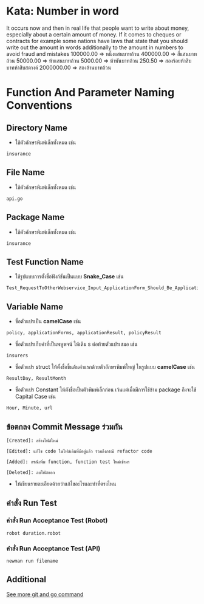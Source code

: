 # Kata: Number in word
It occurs now and then in real life that people want to write about money, especially about a certain amount of money. If it comes to cheques or contracts for example some nations have laws that state that you should write out the amount in words additionally to the amount in numbers to avoid fraud and mistakes
100000.00 => หนึ่งแสนบาทถ้วน
400000.00 => สี่แสนบาทถ้วน
 50000.00 => ห้าแสนบาทถ้วน
  5000.00 => ห้าพันบาทถ้วน
   250.50 => สองร้อยห้าสิบบาทห้าสิบสตางค์
2000000.00 => สองล้านบาทถ้วน

# Function And Parameter Naming Conventions

## Directory Name
- ใช้ตัวอักษรพิมพ์เล็กทั้งหมด เช่น
```
insurance
```

## File Name
- ใช้ตัวอักษรพิมพ์เล็กทั้งหมด เช่น
```
api.go
```

## Package Name
- ใช้ตัวอักษรพิมพ์เล็กทั้งหมด เช่น
```
insurance
```

## Test Function Name
- ใช้รูปแบบการตั้งชื่อฟังก์ชันเป็นแบบ **Snake_Case** เช่น
```
Test_RequestToOtherWebservice_Input_ApplicationForm_Should_Be_ApplicationResult
```

## Variable Name
- ชื่อตัวแปรเป็น **camelCase** เช่น
```
policy, applicationForms, applicationResult, policyResult
```

- ชื่อตัวแปรเก็บค่าที่เป็นพหูพจน์ ให้เติม s ต่อท้ายตัวแปรเสมอ เช่น
```
insurers
```

- ชื่อตัวแปร struct ให้ตั้งชื่อขึ้นต้นคำแรกด้วยตัวอักษรพิมพ์ใหญ่ ในรูปแบบ **camelCase** เช่น
```
ResultDay, ResultMonth
```

- ชื่อตัวแปร Constant ให้ตังชื่อเป็นตัวพิมพ์เล็กก่อน เว้นแต่เมื่อมีการใช้ข้าม package ถึงจะใช้ Capital Case เช่น
```
Hour, Minute, url
```

## ข้อตกลง Commit Message ร่วมกัน
`[Created]: สร้างไฟล์ใหม่`

`[Edited]: แก้ไข code ในไฟล์เดิมที่มีอยู่แล้ว รวมถึงกรณี refactor code`

`[Added]: กรณีเพิ่ม function, function test ใหม่เข้ามา`

`[Deleted]: ลบไฟล์ออก`

* ให้เขียนรายละเอียดด้วยว่าแก้ไขอะไรและทำที่ตรงไหน

## คำสั่ง Run Test
### ค่าสั่ง Run Acceptance Test (Robot)

```
robot duration.robot
```

### คำสั่ง Run Acceptance Test (API)
```
newman run filename
```

## Additional
[See more git and go command](https://github.com/ImKK-000/git-and-go-step)